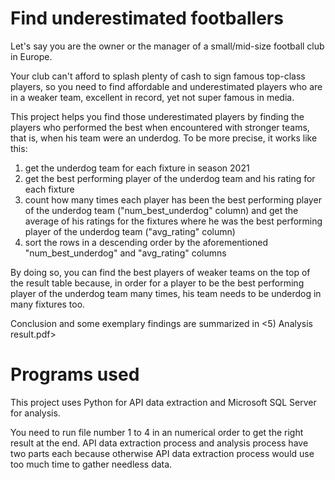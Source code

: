 # Find underestimated footballers

Let's say you are the owner or the manager of a small/mid-size football club in Europe.

Your club can't afford to splash plenty of cash to sign famous top-class players, so you need to find affordable and underestimated players who are in a weaker team, excellent in record, yet not super famous in media.

This project helps you find those underestimated players by finding the players who performed the best when encountered with stronger teams, that is, when his team were an underdog. To be more precise, it works like this:
1. get the underdog team for each fixture in season 2021
2. get the best performing player of the underdog team and his rating for each fixture
3. count how many times each player has been the best performing player of the underdog team ("num_best_underdog" column) and get the average of his ratings for the fixtures where he was the best performing player of the underdog team ("avg_rating" column)
4. sort the rows in a descending order by the aforementioned "num_best_underdog" and "avg_rating" columns

By doing so, you can find the best players of weaker teams on the top of the result table because, in order for a player to be the best performing player of the underdog team many times, his team needs to be underdog in many fixtures too.

Conclusion and some exemplary findings are summarized in <5) Analysis result.pdf>

# Programs used

This project uses Python for API data extraction and Microsoft SQL Server for analysis.

You need to run file number 1 to 4 in an numerical order to get the right result at the end.
API data extraction process and analysis process have two parts each because otherwise API data extraction process would use too much time to gather needless data.
